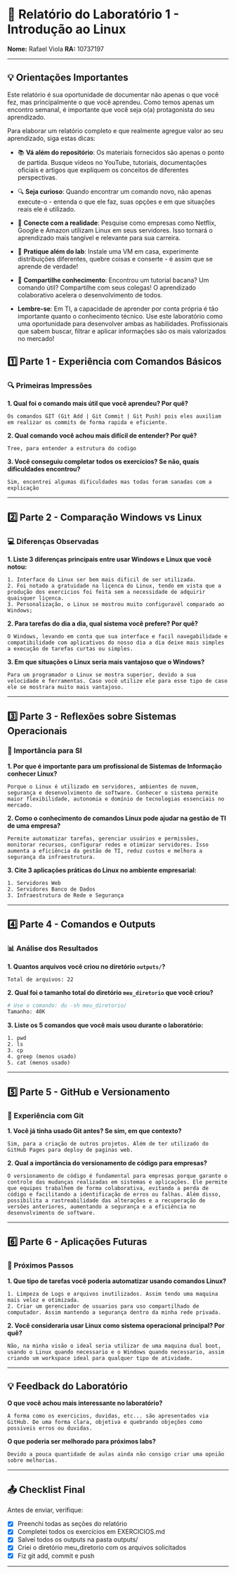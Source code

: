 # 📝 Relatório do Laboratório 1 - Introdução ao Linux

**Nome:** Rafael Viola
**RA:** 10737197 

---

## 💡 Orientações Importantes
Este relatório é sua oportunidade de documentar não apenas o que você fez, mas principalmente o que você aprendeu. Como temos apenas um encontro semanal, é importante que você seja o(a) protagonista do seu aprendizado.

Para elaborar um relatório completo e que realmente agregue valor ao seu aprendizado, siga estas dicas:

- 📚 **Vá além do repositório**: Os materiais fornecidos são apenas o ponto de partida. Busque vídeos no YouTube, tutoriais, documentações oficiais e artigos que expliquem os conceitos de diferentes perspectivas.
- 🔍 **Seja curioso**: Quando encontrar um comando novo, não apenas execute-o - entenda o que ele faz, suas opções e em que situações reais ele é utilizado.
- 💭 **Conecte com a realidade**: Pesquise como empresas como Netflix, Google e Amazon utilizam Linux em seus servidores. Isso tornará o aprendizado mais tangível e relevante para sua carreira.
- 🎯 **Pratique além do lab**: Instale uma VM em casa, experimente distribuições diferentes, quebre coisas e conserte - é assim que se aprende de verdade!
- 🤝 **Compartilhe conhecimento**: Encontrou um tutorial bacana? Um comando útil? Compartilhe com seus colegas! O aprendizado colaborativo acelera o desenvolvimento de todos.

- **Lembre-se**: Em TI, a capacidade de aprender por conta própria é tão importante quanto o conhecimento técnico. Use este laboratório como uma oportunidade para desenvolver ambas as habilidades. Profissionais que sabem buscar, filtrar e aplicar informações são os mais valorizados no mercado!

## 1️⃣ Parte 1 - Experiência com Comandos Básicos

### 🔍 Primeiras Impressões

**1. Qual foi o comando mais útil que você aprendeu? Por quê?**

```
Os comandos GIT (Git Add | Git Commit | Git Push) pois eles auxiliam em realizar os commits de forma rapida e eficiente.
```

**2. Qual comando você achou mais difícil de entender? Por quê?**

```
Tree, para entender a estrutura do codigo 
```

**3. Você conseguiu completar todos os exercícios? Se não, quais dificuldades encontrou?**

```
Sim, encontrei algumas dificuldades mas todas foram sanadas com a explicação
```

---

## 2️⃣ Parte 2 - Comparação Windows vs Linux

### 💻 Diferenças Observadas

**1. Liste 3 diferenças principais entre usar Windows e Linux que você notou:**

```
1. Interface do Linux ser bem mais dificil de ser utilizada.
2. Foi notado a gratuidade na liçenca do Linux, tendo em vista que a produção dos exercicios foi feita sem a necessidade de adquirir quaisquer liçenca.
3. Personalização, o Linux se mostrou muito configuravél comparado ao Windows;
```

**2. Para tarefas do dia a dia, qual sistema você prefere? Por quê?**

```
O Windows, levando em conta que sua interface e facil navegabilidade e compatibilidade com aplicativos do nosso dia a dia deixe mais simples a execução de tarefas curtas ou simples. 
```

**3. Em que situações o Linux seria mais vantajoso que o Windows?**

```
Para um programador o Linux se mostra superior, devido a sua velocidade e ferramentas. Caso você utilize ele para esse tipo de caso ele se mostrara muito mais vantajoso.
```

---

## 3️⃣ Parte 3 - Reflexões sobre Sistemas Operacionais

### 🎯 Importância para SI

**1. Por que é importante para um profissional de Sistemas de Informação conhecer Linux?**

```
Porque o Linux é utilizado em servidores, ambientes de nuvem, segurança e desenvolvimento de software. Conhecer o sistema permite maior flexibilidade, autonomia e domínio de tecnologias essenciais no mercado.

```

**2. Como o conhecimento de comandos Linux pode ajudar na gestão de TI de uma empresa?**

```
Permite automatizar tarefas, gerenciar usuários e permissões, monitorar recursos, configurar redes e otimizar servidores. Isso aumenta a eficiência da gestão de TI, reduz custos e melhora a segurança da infraestrutura.
```

**3. Cite 3 aplicações práticas do Linux no ambiente empresarial:**

```
1. Servidores Web 
2. Servidores Banco de Dados
3. Infraestrutura de Rede e Segurança
```

---

## 4️⃣ Parte 4 - Comandos e Outputs

### 📊 Análise dos Resultados

**1. Quantos arquivos você criou no diretório `outputs/`?**

```
Total de arquivos: 22
```

**2. Qual foi o tamanho total do diretório `meu_diretorio` que você criou?**

```bash
# Use o comando: du -sh meu_diretorio/
Tamanho: 40K
```

**3. Liste os 5 comandos que você mais usou durante o laboratório:**

```
1. pwd
2. ls
3. cp
4. greep (menos usado)
5. cat (menos usado)
```

---

## 5️⃣ Parte 5 - GitHub e Versionamento

### 🔧 Experiência com Git

**1. Você já tinha usado Git antes? Se sim, em que contexto?**

```
Sim, para a criação de outros projetos. Além de ter utilizado do GitHub Pages para deploy de paginas web.
```

**2. Qual a importância do versionamento de código para empresas?**

```
O versionamento de código é fundamental para empresas porque garante o controle das mudanças realizadas em sistemas e aplicações. Ele permite que equipes trabalhem de forma colaborativa, evitando a perda de código e facilitando a identificação de erros ou falhas. Além disso, possibilita a rastreabilidade das alterações e a recuperação de versões anteriores, aumentando a segurança e a eficiência no desenvolvimento de software. 
```

---

## 6️⃣ Parte 6 - Aplicações Futuras

### 🚀 Próximos Passos

**1. Que tipo de tarefas você poderia automatizar usando comandos Linux?**

```
1. Limpeza de Logs e arquivos inutilizados. Assim tendo uma maquina mais veloz e otimizada.
2. Criar um gerenciador de usuarios para uso compartilhado de computador. Assim mantendo a segurança dentro da minha rede privada.
```

**2. Você consideraria usar Linux como sistema operacional principal? Por quê?**

```
Não, na minha visão o ideal seria utilizar de uma maquina dual boot, usando o Linux quando necessario e o Windows quando necessario, assim criando um workspace ideal para qualquer tipo de atividade.
```

---

## 💡 Feedback do Laboratório

**O que você achou mais interessante no laboratório?**

```
A forma como os exercicios, duvidas, etc... são apresentados via GitHub. De uma forma clara, objetiva e quebrando objeções como possiveis erros ou duvidas.
```

**O que poderia ser melhorado para próximos labs?**

```
Devido a pouca quantidade de aulas ainda não consigo criar uma opnião sobre melhorias. 
```

---

## 📤 Checklist Final

Antes de enviar, verifique:

- [X] Preenchi todas as seções do relatório
- [X] Completei todos os exercícios em EXERCICIOS.md
- [X] Salvei todos os outputs na pasta outputs/
- [X] Criei o diretório meu_diretorio com os arquivos solicitados
- [X] Fiz git add, commit e push

---
